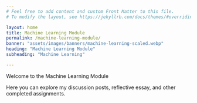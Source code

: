 ```yaml
---
# Feel free to add content and custom Front Matter to this file.
# To modify the layout, see https://jekyllrb.com/docs/themes/#overriding-theme-defaults

layout: home
title: Machine Learning Module
permalink: /machine-learning-module/
banner: "assets/images/banners/machine-learning-scaled.webp"
heading: "Machine Learning Module"
subheading: "Machine Learning"

---
```

Welcome to the Machine Learning Module 

Here you can explore my discussion posts, reflective essay, and other completed assignments. 
